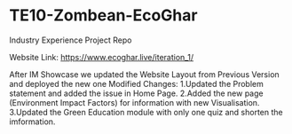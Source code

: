 # TE10-Zombean-EcoGhar
Industry Experience Project Repo 

Website Link: https://www.ecoghar.live/iteration_1/

After IM Showcase we updated the Website Layout from Previous Version and deployed the new one
Modified Changes:
1.Updated the Problem statement and added the issue in Home Page.
2.Added the new page (Environment Impact Factors) for information with new Visualisation.
3.Updated the Green Education module with only one quiz and shorten the imformation.


